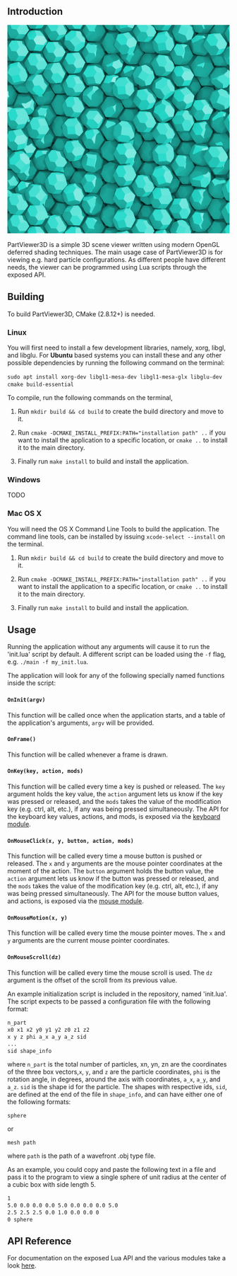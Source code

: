 ## Introduction ##
![crystal](plastic_crystal1.png)

PartViewer3D is a simple 3D scene viewer written using modern OpenGL deferred shading techniques. The main usage case of PartViewer3D is for viewing e.g. hard particle configurations. As different people have different needs, the viewer can be programmed using Lua scripts through the exposed API.

## Building ##

To build PartViewer3D, CMake (2.8.12+) is needed.

### Linux ###

You will first need to install a few development libraries, namely, xorg, libgl, and libglu. For **Ubuntu** based systems you can install these and any other possible dependencies by running the following command on the terminal:

`sudo apt install xorg-dev libgl1-mesa-dev libgl1-mesa-glx libglu-dev cmake build-essential`

To compile, run the following commands on the terminal,

1. Run `mkdir build && cd build` to create the build directory and move to it.

2. Run `cmake -DCMAKE_INSTALL_PREFIX:PATH="installation path" ..` if you want to install the application to a specific location, or `cmake ..` to install it to the main directory.

3. Finally run `make install` to build and install the application.

### Windows ###

TODO

### Mac OS X ###

You will need the OS X Command Line Tools to build the application. The command line tools, can be installed by issuing `xcode-select --install` on the terminal.

1. Run `mkdir build && cd build` to create the build directory and move to it.

2. Run `cmake -DCMAKE_INSTALL_PREFIX:PATH="installation path" ..` if you want to install the application to a specific location, or `cmake ..` to install it to the main directory.

3. Finally run `make install` to build and install the application.

## Usage ##

Running the application without any arguments will cause it to run the 'init.lua' script by default. A different script can be loaded using the `-f` flag, e.g. `./main -f my_init.lua`.

The application will look for any of the following specially named functions inside the script:

#### `OnInit(argv)`
This function will be called once when the application starts, and a table of the application's arguments, `argv` will be provided.

#### `OnFrame()`
This function will be called whenever a frame is drawn.

#### `OnKey(key, action, mods)`
This function will be called every time a key is pushed or released. The `key` argument holds the key value, the `action` argument lets us know if the key was pressed or released, and the `mods` takes the value of the modification key (e.g. ctrl, alt, etc.), if any was being pressed simultaneously. The API for the keyboard key values, actions, and mods, is exposed via the [keyboard module](doc/keyboard_api.md).

#### `OnMouseClick(x, y, button, action, mods)`
This function will be called every time a mouse button is pushed or released. The `x` and `y` arguments are the mouse pointer coordinates at the moment of the action. The `button` argument holds the button value, the `action` argument lets us know if the button was pressed or released, and the `mods` takes the value of the modification key (e.g. ctrl, alt, etc.), if any was being pressed simultaneously. The API for the mouse button values, and actions, is exposed via the [mouse module](doc/mouse_api.md).

#### `OnMouseMotion(x, y)`
This function will be called every time the mouse pointer moves. The `x` and `y` arguments are the current mouse pointer coordinates.

#### `OnMouseScroll(dz)`
This function will be called every time the mouse scroll is used. The `dz` argument is the offset of the scroll from its previous value.

An example initialization script is included in the repository, named 'init.lua'. The script expects to be passed a configuration file with the following format:

    n_part
    x0 x1 x2 y0 y1 y2 z0 z1 z2
    x y z phi a_x a_y a_z sid
    ...
    sid shape_info

where `n_part` is the total number of particles, xn, yn, zn are the coordinates of the three box vectors,`x`, `y`, and `z` are the particle coordinates, `phi` is the rotation angle, in degrees, around the axis with coordinates, `a_x`, `a_y`, and `a_z`. `sid` is the shape id for the particle. The shapes with respective ids, `sid`, are defined at the end of the file in `shape_info`, and can have either one of the following formats:

    sphere
    
or

    mesh path

where `path` is the path of a wavefront .obj type file.

As an example, you could copy and paste the following text in a file and pass it to the program to view a single sphere of unit radius at the center of a cubic box with side length 5.

    1
    5.0 0.0 0.0 0.0 5.0 0.0 0.0 0.0 5.0
    2.5 2.5 2.5 0.0 1.0 0.0 0.0 0
    0 sphere

## API Reference ##

For documentation on the exposed Lua API and the various modules take a look [here](doc/api.md).
